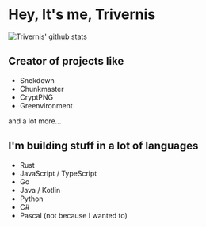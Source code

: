 # Hey, It's me, Trivernis

![Trivernis' github stats](https://github-readme-stats.vercel.app/api?username=trivernis&show_icons=true&theme=radical)

## Creator of projects like

- Snekdown
- Chunkmaster
- CryptPNG
- Greenvironment

and a lot more...

## I'm building stuff in a lot of languages

- Rust
- JavaScript / TypeScript
- Go
- Java / Kotlin
- Python
- C#
- Pascal (not because I wanted to)
